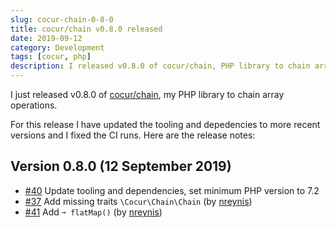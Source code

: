 ```yaml
---
slug: cocur-chain-0-8-0
title: cocur/chain v0.8.0 released
date: 2019-09-12
category: Development
tags: [cocur, php]
description: I released v0.8.0 of cocur/chain, PHP library to chain array operations
---
```


I just released v0.8.0 of [cocur/chain](https://github.com/cocur/chain), my PHP library to chain array operations.

For this release I have updated the tooling and depedencies to more recent versions and I fixed the CI runs. Here are the release notes:

## Version 0.8.0 (12 September 2019)

- [#40](https://github.com/cocur/chain/pull/40) Update tooling and dependencies, set minimum PHP version to 7.2
- [#37](https://github.com/cocur/chain/pull/37) Add missing traits `\Cocur\Chain\Chain` (by [nreynis](https://github.com/nreynis))
- [#41](https://github.com/cocur/chain/pull/41) Add `➞ flatMap()` (by [nreynis](https://github.com/nreynis))

